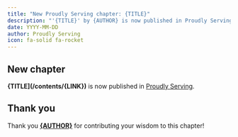 ```yaml
---
title: "New Proudly Serving chapter: {TITLE}"
description: "'{TITLE}' by {AUTHOR} is now published in Proudly Serving."
date: YYYY-MM-DD
author: Proudly Serving
icon: fa-solid fa-rocket
---
```


## New chapter

**{TITLE](/contents/{LINK})** is now published in [Proudly Serving](/).

## Thank you

Thank you **[{AUTHOR}](/people/{AUTHORLINK})** for contributing your wisdom to this chapter!
